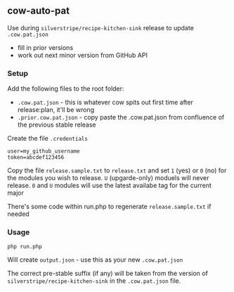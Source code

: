 ## cow-auto-pat

Use during `silverstripe/recipe-kitchen-sink` release to update `.cow.pat.json`
- fill in prior versions
- work out next minor version from GitHub API

### Setup

Add the following files to the root folder:
- `.cow.pat.json` - this is whatever cow spits out first time after release:plan, it'll be wrong
- `.prior.cow.pat.json` - copy paste the .cow.pat.json from confluence of the previous stable release

Create the file `.credentials`
```
user=my_github_username
token=abcdef123456
```

Copy the file `release.sample.txt` to `release.txt` and set `1` (yes) or `0` (no) for the modules you wish to release.
`U` (upgarde-only) moduels will never release.  `0` and `U` modules will use the latest availabe tag for the current major

There's some code within run.php to regenerate `release.sample.txt` if needed

### Usage
`php run.php`

Will create `output.json` - use this as your new `.cow.pat.json`

The correct pre-stable suffix (if any) will be taken from the version of `silverstripe/recipe-kitchen-sink` in the `.cow.pat.json` file.